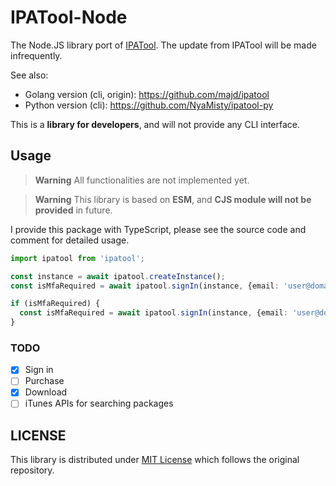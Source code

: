 # IPATool-Node

The Node.JS library port of [IPATool](https://github.com/majd/ipatool).
The update from IPATool will be made infrequently.

See also:
- Golang version (cli, origin): https://github.com/majd/ipatool
- Python version (cli): https://github.com/NyaMisty/ipatool-py

This is a **library for developers**, and will not provide any CLI interface.

## Usage

> **Warning** All functionalities are not implemented yet.

> **Warning** This library is based on **ESM**, and **CJS module will not be provided** in future.

I provide this package with TypeScript, please see the source code and comment for detailed usage.

```typescript
import ipatool from 'ipatool';

const instance = await ipatool.createInstance();
const isMfaRequired = await ipatool.signIn(instance, {email: 'user@domain.tld', password: ''});

if (isMfaRequired) {
  const isMfaRequired = await ipatool.signIn(instance, {email: 'user@domain.tld', password: '', token: '000000'});
}
```

### TODO

- [x] Sign in
- [ ] Purchase
- [x] Download
- [ ] iTunes APIs for searching packages

## LICENSE

This library is distributed under [MIT License](/LICENSE) which follows the original repository.
